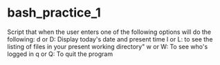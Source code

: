 # bash_practice_1
Script that when the user enters one of the following options will do the following:
     d or D: Display today's date and present time
     l or L: to see the listing of files in your present working directory"
     w or W: To see who's logged in
     q or Q: To quit the program

